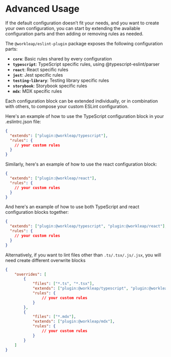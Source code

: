 # Advanced Usage

If the default configuration doesn’t fit your needs, and you want to create your own configuration, you can start by extending the available configuration parts and then adding or removing rules as needed.

The `@workleap/eslint-plugin` package exposes the following configuration parts:

- **`core`**: Basic rules shared by every configuration
- **`typescript`**: TypeScript specific rules, using @typescript-eslint/parser
- **`react`**: React specific rules
- **`jest`**: Jest specific rules
- **`testing-library`**: Testing library specific rules
- **`storybook`**: Storybook specific rules
- **`mdx`**: MDX specific rules

Each configuration block can be extended individually, or in combination with others, to compose your custom ESLint configuration.

Here's an example of how to use the TypeScript configuration block in your .eslintrc.json file:

```json
{
  "extends": ["plugin:@workleap/typescript"],
  "rules": {
    // your custom rules
  }
}
```
Similarly, here's an example of how to use the react configuration block:

```json
{
  "extends": ["plugin:@workleap/react"],
  "rules": {
    // your custom rules
  }
}
```
And here's an example of how to use both TypeScript and react configuration blocks together:

```json
{
  "extends": ["plugin:@workleap/typescript", "plugin:@workleap/react"],
  "rules": {
    // your custom rules
  }
}
```

Alternatively, if you want to lint files other than `.ts/.tsx/.js/.jsx`, you will need create different overwrite blocks

```json
{
    "overrides": [
        {
            "files": ["*.ts", "*.tsx"],
            "extends": ["plugin:@workleap/typescript", "plugin:@workleap/react"],
            "rules": {
                // your custom rules
            }
        },
        {
            "files": ["*.mdx"],
            "extends": ["plugin:@workleap/mdx"],
            "rules": {
                // your custom rules
            }
        }
    ]
}
```
